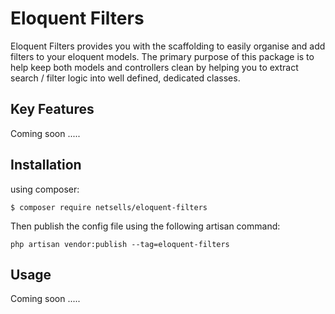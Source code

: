 # Eloquent Filters

Eloquent Filters provides you with the scaffolding to easily organise and add filters to your eloquent models. The primary purpose of this package is to help keep both models and controllers clean by helping you to extract search / filter logic into well defined, dedicated classes.

## Key Features
Coming soon .....

## Installation

using composer:

```
$ composer require netsells/eloquent-filters
```

Then publish the config file using the following artisan command:
```
php artisan vendor:publish --tag=eloquent-filters
```

## Usage
Coming soon .....